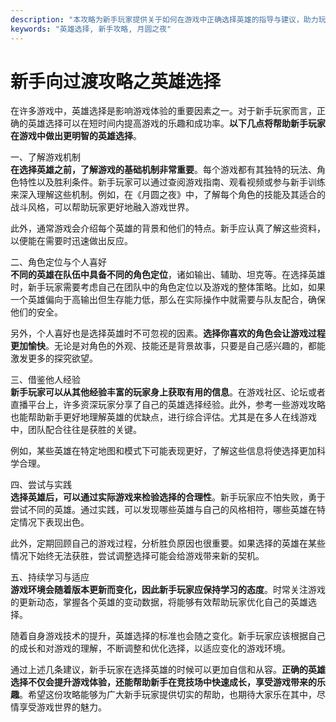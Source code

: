 ```yaml
---
description: "本攻略为新手玩家提供关于如何在游戏中正确选择英雄的指导与建议，助力玩家顺利过渡。"
keywords: "英雄选择, 新手攻略, 月圆之夜"
---
```

# 新手向过渡攻略之英雄选择

在许多游戏中，英雄选择是影响游戏体验的重要因素之一。对于新手玩家而言，正确的英雄选择可以在短时间内提高游戏的乐趣和成功率。**以下几点将帮助新手玩家在游戏中做出更明智的英雄选择**。

一、了解游戏机制  
**在选择英雄之前，了解游戏的基础机制非常重要**。每个游戏都有其独特的玩法、角色特性以及胜利条件。新手玩家可以通过查阅游戏指南、观看视频或参与新手训练来深入理解这些机制。例如，在《月圆之夜》中，了解每个角色的技能及其适合的战斗风格，可以帮助玩家更好地融入游戏世界。

此外，通常游戏会介绍每个英雄的背景和他们的特点。新手应认真了解这些资料，以便能在需要时迅速做出反应。

二、角色定位与个人喜好  
**不同的英雄在队伍中具备不同的角色定位**，诸如输出、辅助、坦克等。在选择英雄时，新手玩家需要考虑自己在团队中的角色定位以及游戏的整体策略。比如，如果一个英雄偏向于高输出但生存能力低，那么在实际操作中就需要与队友配合，确保他们的安全。

另外，个人喜好也是选择英雄时不可忽视的因素。**选择你喜欢的角色会让游戏过程更加愉快**。无论是对角色的外观、技能还是背景故事，只要是自己感兴趣的，都能激发更多的探究欲望。

三、借鉴他人经验  
**新手玩家可以从其他经验丰富的玩家身上获取有用的信息**。在游戏社区、论坛或者直播平台上，许多资深玩家分享了自己的英雄选择经验。此外，参考一些游戏攻略也能帮助新手更好地理解英雄的优缺点，进行综合评估。尤其是在多人在线游戏中，团队配合往往是获胜的关键。

例如，某些英雄在特定地图和模式下可能表现更好，了解这些信息将使选择更加科学合理。

四、尝试与实践  
**选择英雄后，可以通过实际游戏来检验选择的合理性**。新手玩家应不怕失败，勇于尝试不同的英雄。通过实践，可以发现哪些英雄与自己的风格相符，哪些英雄在特定情况下表现出色。

此外，定期回顾自己的游戏过程，分析胜负原因也很重要。如果选择的英雄在某些情况下始终无法获胜，尝试调整选择可能会给游戏带来新的契机。

五、持续学习与适应  
**游戏环境会随着版本更新而变化，因此新手玩家应保持学习的态度**。时常关注游戏的更新动态，掌握各个英雄的变动数据，将能够有效帮助玩家优化自己的英雄选择。

随着自身游戏技术的提升，英雄选择的标准也会随之变化。新手玩家应该根据自己的成长和对游戏的理解，不断调整和优化选择，以适应变化的游戏环境。

通过上述几条建议，新手玩家在选择英雄的时候可以更加自信和从容。**正确的英雄选择不仅会提升游戏体验，还能帮助新手在竞技场中快速成长，享受游戏带来的乐趣**。希望这份攻略能够为广大新手玩家提供切实的帮助，也期待大家乐在其中，尽情享受游戏世界的魅力。

